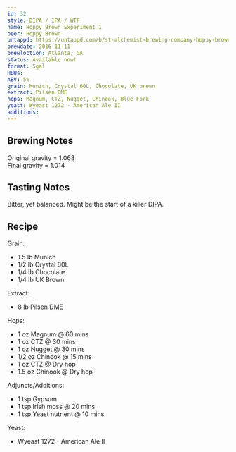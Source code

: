```yaml
---
id: 32
style: DIPA / IPA / WTF
name: Hoppy Brown Experiment 1
beer: Hoppy Brown
untappd: https://untappd.com/b/st-alchemist-brewing-company-hoppy-brown-experiment/1908351
brewdate: 2016-11-11
brewloction: Atlanta, GA
status: Available now!
format: 5gal
HBUs:
ABV: 5%
grain: Munich, Crystal 60L, Chocolate, UK brown
extract: Pilsen DME
hops: Magnum, CTZ, Nugget, Chinook, Blue Fork
yeast: Wyeast 1272 - American Ale II
additions:
---
```

## Brewing Notes
Original gravity = 1.068  
Final gravity = 1.014

## Tasting Notes
Bitter, yet balanced. Might be the start of a killer DIPA.

## Recipe
Grain:

  + 1.5 lb Munich
  + 1/2 lb Crystal 60L
  + 1/4 lb Chocolate
  + 1/4 lb UK Brown

Extract:

  + 8 lb Pilsen DME

Hops:

  + 1 oz Magnum @ 60 mins
  + 1 oz CTZ @ 30 mins
  + 1 oz Nugget @ 30 mins
  + 1/2 oz Chinook @ 15 mins
  + 1 oz CTZ @ Dry hop
  + 1.5 oz Chinook @ Dry hop

Adjuncts/Additions:

  + 1 tsp Gypsum
  + 1 tsp Irish moss @ 20 mins
  + 1 tsp Yeast nutrient @ 10 mins

Yeast:

  + Wyeast 1272 - American Ale II
